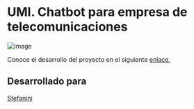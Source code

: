 # UMI. Chatbot para empresa de telecomunicaciones 

![image](https://user-images.githubusercontent.com/39386083/49196862-44af3100-f352-11e8-9dec-f4935b2feb4b.png)

Conoce el desarrollo del proyecto en el siguiente [enlace.](https://sites.google.com/s/1RqyEge4K7MqyQCKk5Dl2mbLgE3iXCeEW/p/1EhpT_wc8pCRZzC98tYW2vbfU0oFQfN5F/edit?authuser=1)

## Desarrollado para 

[Stefanini](https://stefanini.com/es/)
